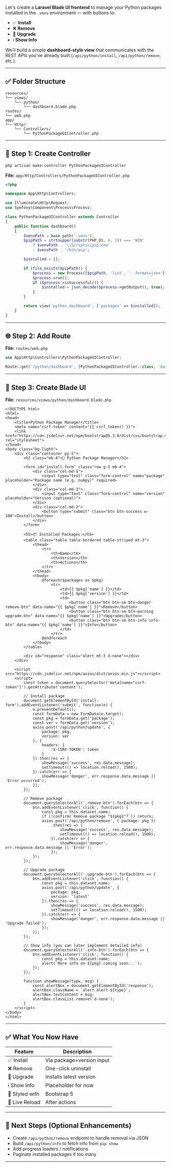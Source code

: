 Let's create a **Laravel Blade UI frontend** to manage your Python packages installed in the `.venv` environment — with buttons to:

* ✅ **Install**
* ❌ **Remove**
* 🔼 **Upgrade**
* ℹ️ **Show Info**

We'll build a simple **dashboard-style view** that communicates with the REST APIs you've already built (`/api/python/install`, `/api/python/remove`, etc.).

---

## ✅ Folder Structure

```
resources/
└── views/
    └── python/
        └── dashboard.blade.php
routes/
└── web.php
app/
└── Http/
    └── Controllers/
        └── PythonPackageUIController.php
```

---

## 🧱 Step 1: Create Controller

```bash
php artisan make:controller PythonPackageUIController
```

**File:** `app/Http/Controllers/PythonPackageUIController.php`

```php
<?php

namespace App\Http\Controllers;

use Illuminate\Http\Request;
use Symfony\Component\Process\Process;

class PythonPackageUIController extends Controller
{
    public function dashboard()
    {
        $venvPath = base_path('.venv');
        $pipPath = strtoupper(substr(PHP_OS, 0, 3)) === 'WIN'
            ? $venvPath . '\\Scripts\\pip.exe'
            : $venvPath . '/bin/pip';

        $installed = [];

        if (file_exists($pipPath)) {
            $process = new Process([$pipPath, 'list', '--format=json']);
            $process->run();
            if ($process->isSuccessful()) {
                $installed = json_decode($process->getOutput(), true);
            }
        }

        return view('python.dashboard', ['packages' => $installed]);
    }
}
```

---

## 🌐 Step 2: Add Route

**File:** `routes/web.php`

```php
use App\Http\Controllers\PythonPackageUIController;

Route::get('/python/dashboard', [PythonPackageUIController::class, 'dashboard']);
```

---

## 🎨 Step 3: Create Blade UI

**File:** `resources/views/python/dashboard.blade.php`

```blade
<!DOCTYPE html>
<html>
<head>
    <title>Python Package Manager</title>
    <meta name="csrf-token" content="{{ csrf_token() }}">
    <link href="https://cdn.jsdelivr.net/npm/bootstrap@5.3.0/dist/css/bootstrap.min.css" rel="stylesheet">
</head>
<body class="bg-light">
    <div class="container py-5">
        <h2 class="mb-4">🐍 Python Package Manager</h2>

        <form id="install-form" class="row g-3 mb-4">
            <div class="col-md-5">
                <input type="text" class="form-control" name="package" placeholder="Package name (e.g. numpy)" required>
            </div>
            <div class="col-md-3">
                <input type="text" class="form-control" name="version" placeholder="Version (optional)">
            </div>
            <div class="col-md-2">
                <button type="submit" class="btn btn-success w-100">Install</button>
            </div>
        </form>

        <h5>📦 Installed Packages:</h5>
        <table class="table table-bordered table-striped mt-3">
            <thead>
                <tr>
                    <th>Name</th>
                    <th>Version</th>
                    <th>Actions</th>
                </tr>
            </thead>
            <tbody>
                @foreach($packages as $pkg)
                    <tr>
                        <td>{{ $pkg['name'] }}</td>
                        <td>{{ $pkg['version'] }}</td>
                        <td>
                            <button class="btn btn-sm btn-danger remove-btn" data-name="{{ $pkg['name'] }}">Remove</button>
                            <button class="btn btn-sm btn-warning upgrade-btn" data-name="{{ $pkg['name'] }}">Upgrade</button>
                            <button class="btn btn-sm btn-info info-btn" data-name="{{ $pkg['name'] }}">Info</button>
                        </td>
                    </tr>
                @endforeach
            </tbody>
        </table>

        <div id="response" class="alert mt-3 d-none"></div>
    </div>

    <script src="https://cdn.jsdelivr.net/npm/axios/dist/axios.min.js"></script>
    <script>
        const token = document.querySelector('meta[name="csrf-token"]').getAttribute('content');

        // Install package
        document.getElementById('install-form').addEventListener('submit', function(e) {
            e.preventDefault();
            const formData = new FormData(e.target);
            const pkg = formData.get('package');
            const ver = formData.get('version');
            axios.post('/api/python/update', {
                package: pkg,
                version: ver
            }, {
                headers: {
                    'X-CSRF-TOKEN': token
                }
            }).then(res => {
                showMessage('success', res.data.message);
                setTimeout(() => location.reload(), 1500);
            }).catch(err => {
                showMessage('danger', err.response.data.message || 'Error occurred');
            });
        });

        // Remove package
        document.querySelectorAll('.remove-btn').forEach(btn => {
            btn.addEventListener('click', function() {
                const pkg = this.dataset.name;
                if (!confirm(`Remove package "${pkg}"?`)) return;
                axios.post('/api/python/remove', { package: pkg })
                    .then(res => {
                        showMessage('success', res.data.message);
                        setTimeout(() => location.reload(), 1500);
                    }).catch(err => {
                        showMessage('danger', err.response.data.message || 'Error');
                    });
            });
        });

        // Upgrade package
        document.querySelectorAll('.upgrade-btn').forEach(btn => {
            btn.addEventListener('click', function() {
                const pkg = this.dataset.name;
                axios.post('/api/python/update', {
                    package: pkg,
                    version: 'latest'
                }).then(res => {
                    showMessage('success', res.data.message);
                    setTimeout(() => location.reload(), 1500);
                }).catch(err => {
                    showMessage('danger', err.response.data.message || 'Upgrade failed');
                });
            });
        });

        // Show info (you can later implement detailed info)
        document.querySelectorAll('.info-btn').forEach(btn => {
            btn.addEventListener('click', function() {
                const pkg = this.dataset.name;
                alert(`More info on ${pkg} coming soon...`);
            });
        });

        function showMessage(type, msg) {
            const alertBox = document.getElementById('response');
            alertBox.className = `alert alert-${type}`;
            alertBox.textContent = msg;
            alertBox.classList.remove('d-none');
        }
    </script>
</body>
</html>
```

---

## ✅ What You Now Have

| Feature        | Description               |
| -------------- | ------------------------- |
| ✅ Install      | Via package+version input |
| ❌ Remove       | One-click uninstall       |
| 🔼 Upgrade     | Installs latest version   |
| ℹ️ Show Info   | Placeholder for now       |
| 🎨 Styled with | Bootstrap 5               |
| 🔄 Live Reload | After actions             |

---

## 🧠 Next Steps (Optional Enhancements)

* Create `/api/python/remove` endpoint to handle removal via JSON
* Build `/api/python/info` to fetch info from `pip show`
* Add progress loaders / notifications
* Paginate installed packages if too many

---

